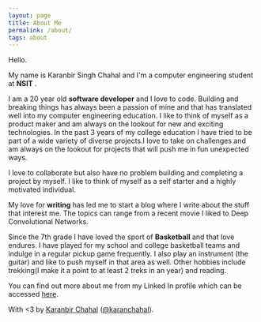 ```yaml
---
layout: page
title: About Me
permalink: /about/
tags: about
---
```


Hello.

My name is Karanbir Singh Chahal and I'm a computer engineering student at **NSIT** .


I am a 20 year old **software developer** and I love to code. Building and breaking things has always been a passion of mine and that has translated well into my computer engineering education. I like to think of myself as a product maker and am always on the lookout for new and exciting technologies.
 In the past 3 years of my college education I have tried to be part of a wide variety of diverse projects.I love to take on challenges and am always on the lookout for projects that will push me in fun unexpected ways.

   I love to collaborate but also have no problem building and completing a project by myself. I like to think of myself as a self starter and a highly motivated individual.


My love for **writing** has led me to start a blog where I write about the stuff that interest me. The topics can range from a recent movie I liked to Deep Convolutional Networks.

 Since the 7th grade I have loved the sport of **Basketball** and that love endures. I have played for my school and college basketball teams and indulge in a regular pickup game frequently. I also play an instrument (the guitar) and like to push myself in that area as well. Other hobbies include trekking(I make it a point to at least 2 treks in an year) and reading.

You can find out more about me from my Linked In profile which can be accessed [here](https://in.linkedin.com/in/karanbir-chahal-858268ba).




With <3 by [Karanbir Chahal](http://karanchahal.github.io)
([@karanchahal](https://facebook.com/karanchahal96)).
